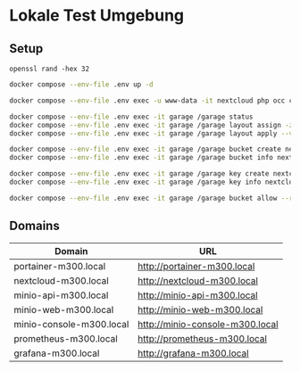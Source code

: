 # Lokale Test Umgebung 

## Setup

```
openssl rand -hex 32
```

```bash
docker compose --env-file .env up -d
```

```bash
docker compose --env-file .env exec -u www-data -it nextcloud php occ config:app:set serverinfo token --value "6b23104a8d96fd1fe3b238e122944af5b11593205b5162fa6790cce1a5c419da"
```

```bash
docker compose --env-file .env exec -it garage /garage status
docker compose --env-file .env exec -it garage /garage layout assign -z dc1 -c 1G <node_id>
docker compose --env-file .env exec -it garage /garage layout apply --version 1

docker compose --env-file .env exec -it garage /garage bucket create nextcloud-bucket
docker compose --env-file .env exec -it garage /garage bucket info nextcloud-bucket

docker compose --env-file .env exec -it garage /garage key create nextcloud-app-key
docker compose --env-file .env exec -it garage /garage key info nextcloud-app-key

docker compose --env-file .env exec -it garage /garage bucket allow --read --write --owner nextcloud-bucket --key nextcloud-app-key

```

## Domains


| Domain       | URL           |
| ------------ | ------------- |
| portainer-m300.local | http://portainer-m300.local |
| nextcloud-m300.local | http://nextcloud-m300.local |
| minio-api-m300.local | http://minio-api-m300.local |
| minio-web-m300.local | http://minio-web-m300.local |
| minio-console-m300.local | http://minio-console-m300.local |
| prometheus-m300.local | http://prometheus-m300.local |
| grafana-m300.local | http://grafana-m300.local |